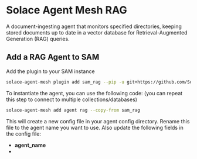 # Solace Agent Mesh RAG

A document-ingesting agent that monitors specified directories, keeping stored documents up to date in a vector database for Retrieval-Augmented Generation (RAG) queries.

## Add a RAG Agent to SAM

Add the plugin to your SAM instance

```sh
solace-agent-mesh plugin add sam_rag --pip -u git+https://github.com/SolaceLabs/solace-agent-mesh-core-plugins#subdirectory=sam-rag
```

To instantiate the agent, you can use the following code: (you can repeat this step to connect to multiple collections/databases)

```sh
solace-agent-mesh add agent rag --copy-from sam_rag
```

This will create a new config file in your agent config directory. Rename this file to the agent name you want to use. 
Also update the following fields in the config file:
- **agent_name**
- <add more>
